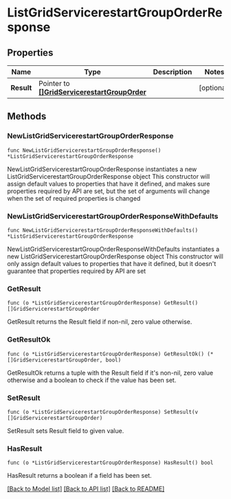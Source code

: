 # ListGridServicerestartGroupOrderResponse

## Properties

Name | Type | Description | Notes
------------ | ------------- | ------------- | -------------
**Result** | Pointer to [**[]GridServicerestartGroupOrder**](GridServicerestartGroupOrder.md) |  | [optional] 

## Methods

### NewListGridServicerestartGroupOrderResponse

`func NewListGridServicerestartGroupOrderResponse() *ListGridServicerestartGroupOrderResponse`

NewListGridServicerestartGroupOrderResponse instantiates a new ListGridServicerestartGroupOrderResponse object
This constructor will assign default values to properties that have it defined,
and makes sure properties required by API are set, but the set of arguments
will change when the set of required properties is changed

### NewListGridServicerestartGroupOrderResponseWithDefaults

`func NewListGridServicerestartGroupOrderResponseWithDefaults() *ListGridServicerestartGroupOrderResponse`

NewListGridServicerestartGroupOrderResponseWithDefaults instantiates a new ListGridServicerestartGroupOrderResponse object
This constructor will only assign default values to properties that have it defined,
but it doesn't guarantee that properties required by API are set

### GetResult

`func (o *ListGridServicerestartGroupOrderResponse) GetResult() []GridServicerestartGroupOrder`

GetResult returns the Result field if non-nil, zero value otherwise.

### GetResultOk

`func (o *ListGridServicerestartGroupOrderResponse) GetResultOk() (*[]GridServicerestartGroupOrder, bool)`

GetResultOk returns a tuple with the Result field if it's non-nil, zero value otherwise
and a boolean to check if the value has been set.

### SetResult

`func (o *ListGridServicerestartGroupOrderResponse) SetResult(v []GridServicerestartGroupOrder)`

SetResult sets Result field to given value.

### HasResult

`func (o *ListGridServicerestartGroupOrderResponse) HasResult() bool`

HasResult returns a boolean if a field has been set.


[[Back to Model list]](../README.md#documentation-for-models) [[Back to API list]](../README.md#documentation-for-api-endpoints) [[Back to README]](../README.md)


